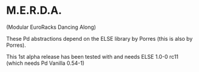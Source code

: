 # M.E.R.D.A.
(Modular EuroRacks Dancing Along)

These Pd abstractions depend on the ELSE library by Porres (this is also by Porres).

This 1st alpha release has been tested with and needs ELSE 1.0-0 rc11 (which needs Pd Vanilla 0.54-1)
